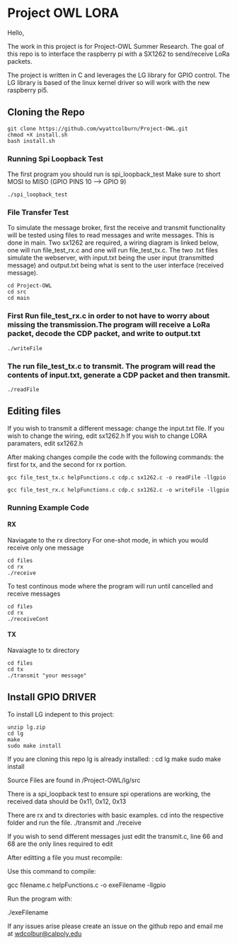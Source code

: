 # Project OWL LORA

Hello,

The work in this project is for Project-OWL Summer Research. The goal of this repo is to interface the raspberry pi with a SX1262 to send/receive LoRa packets.

The project is written in C and leverages the LG library for GPIO control. The LG library is based of the linux kernel driver so will work with the new raspberry pi5.

## Cloning the Repo
```
git clone https://github.com/wyattcolburn/Project-OWL.git
chmod +X install.sh
bash install.sh
```
### Running Spi Loopback Test
 The first program you should run is spi_loopback_test
 Make sure to short MOSI to MISO (GPIO PINS 10 --> GPIO 9)
 ```
 ./spi_loopback_test
```
### File Transfer Test
To simulate the message broker, first the receive and transmit functionality will be tested using files to read messages and write messages. 
This is done in main. Two sx1262 are required, a wiring diagram is linked below, one will run file_test_rx.c and one will run file_test_tx.c. 
The two .txt files simulate the webserver, with input.txt being the user input (transmitted message) and output.txt being what is sent to the user interface (received message). 

```
cd Project-OWL
cd src
cd main
```
### First Run file_test_rx.c in order to not have to worry about missing the transmission.The program will receive a LoRa packet, decode the CDP packet, and write to output.txt
```
./writeFile
```
### The run file_test_tx.c to transmit. The program will read the contents of input.txt, generate a CDP packet and then transmit. 
```
./readFile
```
## Editing files
If you wish to transmit a different message: change the input.txt file. 
If you wish to change the wiring, edit sx1262.h
If you wish to change LORA paramaters, edit sx1262.h

After making changes compile the code with the following commands: the first for tx, and the second for rx portion.
```
gcc file_test_tx.c helpFunctions.c cdp.c sx1262.c -o readFile -llgpio
```
```
gcc file_test_rx.c helpFunctions.c cdp.c sx1262.c -o writeFile -llgpio
```

### Running Example Code 
#### RX
Naviagate to the rx directory
For one-shot mode, in which you would receive only one message
```
cd files
cd rx
./receive
```
To test continous mode where the program will run until cancelled and receive messages
```
cd files
cd rx
./receiveCont
```
#### TX
Navaiagte to tx directory
```
cd files
cd tx
./transmit "your message"
```

## Install GPIO DRIVER
To install LG indepent to this project:

``````wget http://abyz.me.uk/lg/lg.zip  
unzip lg.zip  
cd lg  
make  
sudo make install
``````
If you are cloning this repo lg is already installed:
:
cd lg
make 
sudo make install

Source Files are found in /Project-OWL/lg/src

There is a spi_loopback test to ensure spi operations are working, the received data
should be 0x11, 0x12, 0x13

There are rx and tx directories with basic examples. cd into the respective folder and run the file. ./transmit and ./receive 

If you wish to send different messages just edit the transmit.c, line 66 and 68 are the only lines required to edit

After editting a file you must recompile:

Use this command to compile:

gcc filename.c helpFunctions.c -o exeFilename -llgpio

Run the program with:

./exeFilename

If any issues arise please create an issue on the github repo and email me at 
wdcolbur@calpoly.edu
